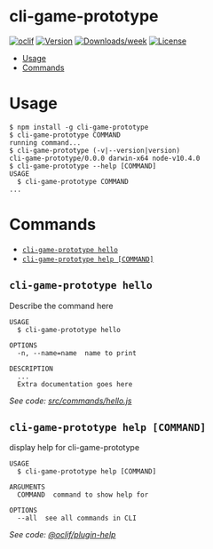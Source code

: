 cli-game-prototype
==================



[![oclif](https://img.shields.io/badge/cli-oclif-brightgreen.svg)](https://oclif.io)
[![Version](https://img.shields.io/npm/v/cli-game-prototype.svg)](https://npmjs.org/package/cli-game-prototype)
[![Downloads/week](https://img.shields.io/npm/dw/cli-game-prototype.svg)](https://npmjs.org/package/cli-game-prototype)
[![License](https://img.shields.io/npm/l/cli-game-prototype.svg)](https://github.com/seanhaneberg/cli-game-prototype/blob/master/package.json)

<!-- toc -->
* [Usage](#usage)
* [Commands](#commands)
<!-- tocstop -->
# Usage
<!-- usage -->
```sh-session
$ npm install -g cli-game-prototype
$ cli-game-prototype COMMAND
running command...
$ cli-game-prototype (-v|--version|version)
cli-game-prototype/0.0.0 darwin-x64 node-v10.4.0
$ cli-game-prototype --help [COMMAND]
USAGE
  $ cli-game-prototype COMMAND
...
```
<!-- usagestop -->
# Commands
<!-- commands -->
* [`cli-game-prototype hello`](#cli-game-prototype-hello)
* [`cli-game-prototype help [COMMAND]`](#cli-game-prototype-help-command)

## `cli-game-prototype hello`

Describe the command here

```
USAGE
  $ cli-game-prototype hello

OPTIONS
  -n, --name=name  name to print

DESCRIPTION
  ...
  Extra documentation goes here
```

_See code: [src/commands/hello.js](https://github.com/seanhaneberg/cli-game-prototype/blob/v0.0.0/src/commands/hello.js)_

## `cli-game-prototype help [COMMAND]`

display help for cli-game-prototype

```
USAGE
  $ cli-game-prototype help [COMMAND]

ARGUMENTS
  COMMAND  command to show help for

OPTIONS
  --all  see all commands in CLI
```

_See code: [@oclif/plugin-help](https://github.com/oclif/plugin-help/blob/v2.2.0/src/commands/help.ts)_
<!-- commandsstop -->
